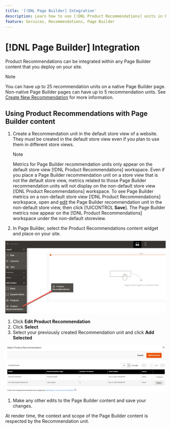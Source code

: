 ```yaml
---
title: '[!DNL Page Builder] Integration'
description: Learn how to use [!DNL Product Recommendations] units in Page Builder.
feature: Services, Recommendations, Page Builder
---
```

# [!DNL Page Builder] Integration

Product Recommendations can be integrated within any Page Builder content that you deploy on your site.

>[!NOTE]
>
> You can have up to 25 recommendation units on a native Page Builder page. Non-native Page Builder pages can have up to 5 recommendation units. See [Create New Recommendation](create.md) for more information.

## Using Product Recommendations with Page Builder content

1. Create a Recommendation unit in the default store view of a website. They must be created in the default store view even if you plan to use them in different store views.

    >[!NOTE]
    >
    >Metrics for Page Builder recommendation units only appear on the default store view [!DNL Product Recommendations] workspace. Even if you place a Page Builder recommendation unit on a store view that is not the default store view, metrics related to those Page Builder recommendation units will not display on the non-default store view [!DNL Product Recommendations] workspace. To see Page Builder metrics on a non-default store view [!DNL Product Recommendations] workspace, open and [edit](edit.md) the Page Builder recommendation unit in the non-default store view, then click [!UICONTROL **Save**]. The Page Builder metrics now appear on the [!DNL Product Recommendations] workspace under the non-default storeview.

1. In Page Builder, select the Product Recommendations content widget and place on your site. 

![Insert Recommendation unit](assets/pb-insert.png)

1. Click **Edit Product Recommendation**
1. Click **Select**
1. Select your previously created Recommendation unit and click **Add Selected**

![Insert Recommendation unit](assets/pb-select.png)

1. Make any other edits to the Page Builder content and save your changes. 

At render time, the context and scope of the Page Builder content is respected by the Recommendation unit.
